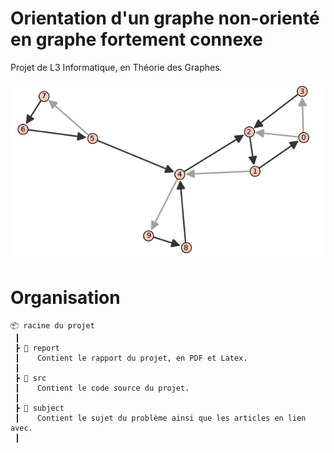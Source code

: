 # Orientation d'un graphe non-orienté en graphe fortement connexe
 
Projet de L3 Informatique, en Théorie des Graphes.

![Arbre de parcours d'un DFS](
    report/img/graphe-oriente-gris.png 
    "Arbre de parcours d'un DFS"
)

# Organisation
```
📦 racine du projet
 ┃
 ┣ 📂 report
 ┃    Contient le rapport du projet, en PDF et Latex.
 ┃ 
 ┣ 📂 src
 ┃    Contient le code source du projet.
 ┃ 
 ┣ 📂 subject
 ┃    Contient le sujet du problème ainsi que les articles en lien avec.
 ┃ 
```
